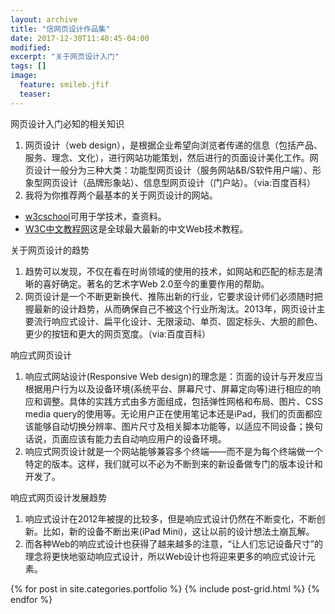 ```yaml
---
layout: archive
title: "信网页设计作品集"
date: 2017-12-30T11:40:45-04:00
modified:
excerpt: "关于网页设计入门"
tags: []
image: 
  feature: smileb.jfif
  teaser:
---
```


网页设计入门必知的相关知识
1. 网页设计（web design），是根据企业希望向浏览者传递的信息（包括产品、服务、理念、文化），进行网站功能策划，然后进行的页面设计美化工作。网页设计一般分为三种大类：功能型网页设计（服务网站&B/S软件用户端）、形象型网页设计（品牌形象站）、信息型网页设计（门户站）。（via:百度百科）
2. 我将为你推荐两个最基本的关于网页设计的网站。
- [w3cschool](https://www.w3cschool.cn/)可用于学技术，查资料。
- [W3C中文教程网](http://w3schools.wang/)这是全球最大最新的中文Web技术教程。

关于网页设计的趋势
1. 趋势可以发现，不仅在看在时尚领域的使用的技术，如网站和匹配的标志是清晰的喜好确定。著名的艺术字Web 2.0至今的重要作用的帮助。
2. 网页设计是一个不断更新换代、推陈出新的行业，它要求设计师们必须随时把握最新的设计趋势，从而确保自己不被这个行业所淘汰。2013年，网页设计主要流行响应式设计、扁平化设计、无限滚动、单页、固定标头、大胆的颜色、更少的按钮和更大的网页宽度。（via:百度百科）

响应式网页设计
1. 响应式网站设计(Responsive Web design)的理念是：页面的设计与开发应当根据用户行为以及设备环境(系统平台、屏幕尺寸、屏幕定向等)进行相应的响应和调整。具体的实践方式由多方面组成，包括弹性网格和布局、图片、CSS media query的使用等。无论用户正在使用笔记本还是iPad，我们的页面都应该能够自动切换分辨率、图片尺寸及相关脚本功能等，以适应不同设备；换句话说，页面应该有能力去自动响应用户的设备环境。
2. 响应式网页设计就是一个网站能够兼容多个终端——而不是为每个终端做一个特定的版本。这样，我们就可以不必为不断到来的新设备做专门的版本设计和开发了。

响应式网页设计发展趋势
1. 响应式设计在2012年被提的比较多，但是响应式设计仍然在不断变化，不断创新。比如，新的设备不断出来(iPad Mini)，这让以前的设计想法土崩瓦解。
2. 而各种Web的响应式设计也获得了越来越多的注意，“让人们忘记设备尺寸”的理念将更快地驱动响应式设计，所以Web设计也将迎来更多的响应式设计元素。


<div class="tiles">
{% for post in site.categories.portfolio %}
  {% include post-grid.html %}
{% endfor %}
</div><!-- /.tiles 把所有categories 有 portfolio 的列出來-->

